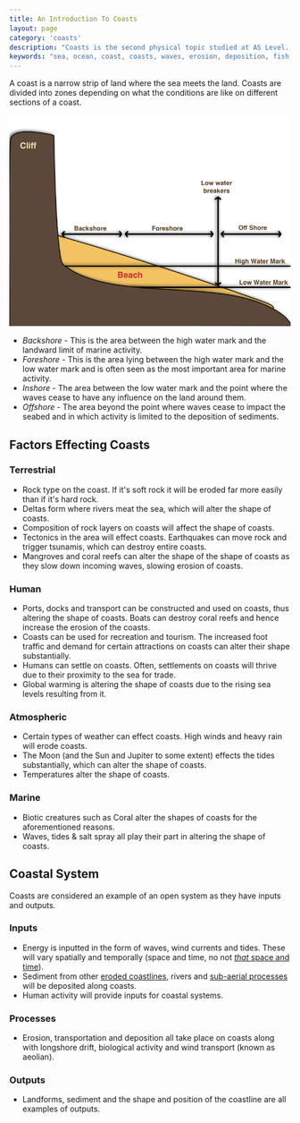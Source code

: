 ```yaml
---
title: An Introduction To Coasts
layout: page
category: 'coasts'
description: "Coasts is the second physical topic studied at AS Level. This post outlines the basics of coasts and what can effect them."
keywords: "sea, ocean, coast, coasts, waves, erosion, deposition, fish, factors effecting coasts, erosion of coasts, deposition on coasts, diagram of coast"
---
```


A coast is a narrow strip of land where the sea meets the land. Coasts are divided into zones depending on what the conditions are like on different sections of a coast. 

![Diagram of a coast showing how it is divided into sections](/Images/coasts/1introduction/coastOutlineDiagram.png)

- *Backshore* - This is the area between the high water mark and the landward limit of marine activity. 
- *Foreshore* - This is the area lying between the high water mark and the low water mark and is often seen as the most important area for marine activity. 
- *Inshore* - The area between the low water mark and the point where the waves cease to have any influence on the land around them. 
- *Offshore* - The area beyond the point where waves cease to impact the seabed and in which activity is limited to the deposition of sediments. 

## Factors Effecting Coasts

### Terrestrial 

- Rock type on the coast. If it's soft rock it will be eroded far more easily than if it's hard rock. 
- Deltas form where rivers meat the sea, which will alter the shape of coasts. 
- Composition of rock layers on coasts will affect the shape of coasts.
- Tectonics in the area will effect coasts. Earthquakes can move rock and trigger tsunamis, which can destroy entire coasts.
- Mangroves and coral reefs can alter the shape of the shape of coasts as they slow down incoming waves, slowing erosion of coasts. 

### Human

- Ports, docks and transport can be constructed and used on coasts, thus altering the shape of coasts. Boats can destroy coral reefs and hence increase the erosion of the coasts. 
- Coasts can be used for recreation and tourism. The increased foot traffic and demand for certain attractions on coasts can alter their shape substantially. 
- Humans can settle on coasts. Often, settlements on coasts will thrive due to their proximity to the sea for trade. 
- Global warming is altering the shape of coasts due to the rising sea levels resulting from it. 

### Atmospheric

- Certain types of weather can effect coasts. High winds and heavy rain will erode coasts. 
- The Moon (and the Sun and Jupiter to some extent) effects the tides substantially, which can alter the shape of coasts.
- Temperatures alter the shape of coasts. 

### Marine

- Biotic creatures such as Coral alter the shapes of coasts for the aforementioned reasons.
- Waves, tides & salt spray all play their part in altering the shape of coasts. 

## Coastal System

Coasts are considered an example of an open system as they have inputs and outputs. 

### Inputs

- Energy is inputted in the form of waves, wind currents and tides. These will vary spatially and temporally (space and time, no not [*that* space and time](http://en.wikipedia.org/wiki/Space_and_time)).
- Sediment from other [eroded coastlines](/coasts/sub-aerial-processes), rivers and [sub-aerial processes](/coasts/coastal-weathering-and-mass-movement) will be deposited along coasts. 
- Human activity will provide inputs for coastal systems. 

### Processes

- Erosion, transportation and deposition all take place on coasts along with longshore drift, biological activity and wind transport (known as aeolian). 

### Outputs

- Landforms, sediment and the shape and position of the coastline are all examples of outputs. 